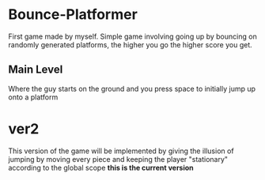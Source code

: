 # Bounce-Platformer
First game made by myself. Simple game involving going up by bouncing on randomly generated platforms, the higher you go the higher score you get.

## Main Level
Where the guy starts on the ground and you press space to initially jump up onto a platform

# ver2
This version of the game will be implemented by giving the illusion of jumping by moving every piece and keeping the player "stationary" according to the global scope
**this is the current version**
